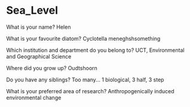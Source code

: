 # Sea_Level

What is your name?
Helen

What is your favourite diatom?
Cyclotella meneghshsomething

Which institution and department do you belong to?
UCT, Environmental and Geographical Science

Where did you grow up?
Oudtshoorn

Do you have any siblings?
Too many... 1 biological, 3 half, 3 step

What is your preferred area of research?
Anthropogenically induced environmental change 
